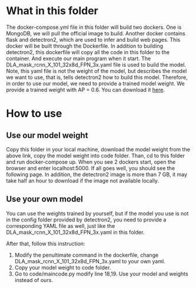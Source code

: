 # What in this folder

The docker-compose.yml file in this folder will build two dockers. One is MongoDB, we will pull the official image to build. Another docker contains flask and detectron2, which are used to infer and build web pages. This docker will be built through the Dockerfile. In addition to building detectron2, this dockerfile will copy all the code in this folder to the container. And execute our main program when it start.
The DLA_mask_rcnn_X_101_32x8d_FPN_3x.yaml file is used to build the model. Note, this yaml file is not the weight of the model, but describes the model we want to use, that is, tells detectron2 how to build this model. Therefore, in order to use our model, we need to provide a trained model weight. We provide a trained weight with AP = 0.6. You can download it [here](https://drive.google.com/file/d/1-tUA7c8Mlsxwh1hiCldrs-6sDNqQivGm/view?usp=sharing). 

# How to use
## Use our model weight
Copy this folder in your local machine, download the model weight from the above link, copy the model weight into code folder. Than, cd to this folder and run docker-compose up. When you see 2 dockers start, open the browser and enter localhost:5000. If all goes well, you should see the following page.
In addition, the detectron2 image is more than 7 GB, it may take half an hour to download if the image not available locally.

## Use your own model
You can use the weights trained by yourself, but if the model you use is not in the config folder provided by detectron2, you need to provide a corresponding YAML file as well, just like the DLA_mask_rcnn_X_101_32x8d_FPN_3x.yaml in this folder.

After that, follow this instruction:
1. Modify the penultimate command in the dockerfile, change DLA_mask_rcnn_X_101_32x8d_FPN_3x.yaml to your own yaml.
2. Copy your model weight to code folder.
3. Go to code/maincode.py modify line 18,19. Use your model and weights instead of ours.
